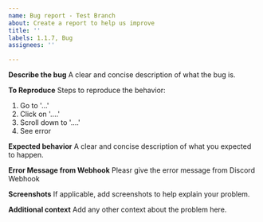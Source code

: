 ```yaml
---
name: Bug report - Test Branch
about: Create a report to help us improve
title: ''
labels: 1.1.7, Bug
assignees: ''

---
```


**Describe the bug**
A clear and concise description of what the bug is.

**To Reproduce**
Steps to reproduce the behavior:
1. Go to '...'
2. Click on '....'
3. Scroll down to '....'
4. See error

**Expected behavior**
A clear and concise description of what you expected to happen.

**Error Message from Webhook**
Pleasr give the error message from Discord Webhook

**Screenshots**
If applicable, add screenshots to help explain your problem.

**Additional context**
Add any other context about the problem here.
